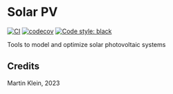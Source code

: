 # Solar PV

[![CI](https://github.com/0-k/solarpv/actions/workflows/workflow.yml/badge.svg)](https://github.com/0-k/python-template/actions/workflows/workflow.yml)
[![codecov](https://codecov.io/gh/0-k/solarpv/branch/master/graph/badge.svg)](https://codecov.io/gh/0-k/python-template)
[![Code style: black](https://img.shields.io/badge/code%20style-black-000000.svg)](https://github.com/psf/black)

Tools to model and optimize solar photovoltaic systems


## Credits

Martin Klein, 2023